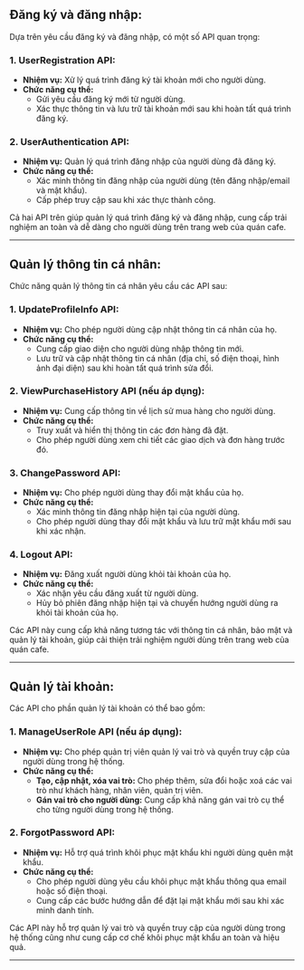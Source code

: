 ## Đăng ký và đăng nhập:

Dựa trên yêu cầu đăng ký và đăng nhập, có một số API quan trọng:

### 1. UserRegistration API:

- **Nhiệm vụ:** Xử lý quá trình đăng ký tài khoản mới cho người dùng.
- **Chức năng cụ thể:**
  - Gửi yêu cầu đăng ký mới từ người dùng.
  - Xác thực thông tin và lưu trữ tài khoản mới sau khi hoàn tất quá trình đăng ký.

### 2. UserAuthentication API:

- **Nhiệm vụ:** Quản lý quá trình đăng nhập của người dùng đã đăng ký.
- **Chức năng cụ thể:**
  - Xác minh thông tin đăng nhập của người dùng (tên đăng nhập/email và mật khẩu).
  - Cấp phép truy cập sau khi xác thực thành công.

Cả hai API trên giúp quản lý quá trình đăng ký và đăng nhập, cung cấp trải nghiệm an toàn và dễ dàng cho người dùng trên trang web của quán cafe.

---

## Quản lý thông tin cá nhân:

Chức năng quản lý thông tin cá nhân yêu cầu các API sau:

### 1. UpdateProfileInfo API:

- **Nhiệm vụ:** Cho phép người dùng cập nhật thông tin cá nhân của họ.
- **Chức năng cụ thể:**
  - Cung cấp giao diện cho người dùng nhập thông tin mới.
  - Lưu trữ và cập nhật thông tin cá nhân (địa chỉ, số điện thoại, hình ảnh đại diện) sau khi hoàn tất quá trình sửa đổi.

### 2. ViewPurchaseHistory API (nếu áp dụng):

- **Nhiệm vụ:** Cung cấp thông tin về lịch sử mua hàng cho người dùng.
- **Chức năng cụ thể:**
  - Truy xuất và hiển thị thông tin các đơn hàng đã đặt.
  - Cho phép người dùng xem chi tiết các giao dịch và đơn hàng trước đó.

### 3. ChangePassword API:

- **Nhiệm vụ:** Cho phép người dùng thay đổi mật khẩu của họ.
- **Chức năng cụ thể:**
  - Xác minh thông tin đăng nhập hiện tại của người dùng.
  - Cho phép người dùng thay đổi mật khẩu và lưu trữ mật khẩu mới sau khi xác nhận.

### 4. Logout API:

- **Nhiệm vụ:** Đăng xuất người dùng khỏi tài khoản của họ.
- **Chức năng cụ thể:**
  - Xác nhận yêu cầu đăng xuất từ người dùng.
  - Hủy bỏ phiên đăng nhập hiện tại và chuyển hướng người dùng ra khỏi tài khoản của họ.

Các API này cung cấp khả năng tương tác với thông tin cá nhân, bảo mật và quản lý tài khoản, giúp cải thiện trải nghiệm người dùng trên trang web của quán cafe.

---

## Quản lý tài khoản:

Các API cho phần quản lý tài khoản có thể bao gồm:

### 1. ManageUserRole API (nếu áp dụng):

- **Nhiệm vụ:** Cho phép quản trị viên quản lý vai trò và quyền truy cập của người dùng trong hệ thống.
- **Chức năng cụ thể:**
  - **Tạo, cập nhật, xóa vai trò:** Cho phép thêm, sửa đổi hoặc xoá các vai trò như khách hàng, nhân viên, quản trị viên.
  - **Gán vai trò cho người dùng:** Cung cấp khả năng gán vai trò cụ thể cho từng người dùng trong hệ thống.

### 2. ForgotPassword API:

- **Nhiệm vụ:** Hỗ trợ quá trình khôi phục mật khẩu khi người dùng quên mật khẩu.
- **Chức năng cụ thể:**
  - Cho phép người dùng yêu cầu khôi phục mật khẩu thông qua email hoặc số điện thoại.
  - Cung cấp các bước hướng dẫn để đặt lại mật khẩu mới sau khi xác minh danh tính.

Các API này hỗ trợ quản lý vai trò và quyền truy cập của người dùng trong hệ thống cũng như cung cấp cơ chế khôi phục mật khẩu an toàn và hiệu quả.

---
